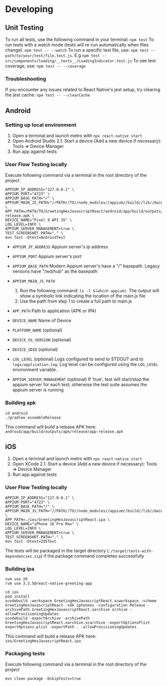 # Developing

## Unit Testing

To run all tests, use the following command in your terminal: `npm test`
To run tests with a watch mode (tests will re-run automatically when files change): `npm test -- --watch`
To run a specific test file, use: `npm test -- path/to/your/test/file.test.js`. E.g `npm test -- src/components/loading/__tests__/LoadingIndicator.test.js`
To see test coverage, use: `npm test -- --coverage`

### Troubleshooting

If you encounter any issues related to React Native's jest setup, try clearing the jest cache: `npm test -- --clearCache`

## Android

### Setting up local environment

1. Open a terminal and launch metro with `npx react-native start`
2. Open Android Studio
   2.1. Start a device (Add a new device if necessary): Tools => Device Manager
3. Run app against tests

### User Flow Testing locally

Execute following command via a terminal in the root directory of the project

```
APPIUM_IP_ADDRESS="127.0.0.1" \
APPIUM_PORT="4723" \
APPIUM_BASE_PATH="/" \
APPIUM_MAIN_JS_PATH="//PATH//TO//node_modules//appium//build//lib//main.js" \
APP_PATH=/PATH/TO/GreetingHexJavascriptReact/android/app/build/outputs/apk/release/app-release.apk \
DEVICE_NAME="Pixel 9 API 35" \
LOG_LEVEL=INFO \
APPIUM_SERVER_MANAGEMENT=true \
TEST_SCREENSHOT_PATH="." \
mvn test -Dtest=AndroidTest
```

- `APPIUM_IP_ADDRESS`
  Appium server's ip address

- `APPIUM_PORT`
  Appium server's port

- `APPIUM_BASE_PATH`
  Modern Appium server's have a "/" basepath. Legacy versions have "/wd/hub" as the basepath

- `APPIUM_MAIN_JS_PATH`

  1. Run the following command: `ls -l $(which appium)`. The output will show a symbolic link indicating the location of the main.js file
  2. Use the path from step 1 to create a full path to main.js

- `APP_PATH`
  Path to application (APK or IPA)

- `DEVICE_NAME`
  Name of Device

- `PLATFORM_NAME` (optional)

- `DEVICE_OS_VERSION` (optional)

- `DEVICE_UDID` (optional)

- `LOG_LEVEL` (optional)
  Logs configured to send to STDOUT and to `logs/application.log`. Log level can be configured using the `LOG_LEVEL` environment variable.

- `APPIUM_SERVER_MANAGEMENT` (optional)
  If 'true', test will start/stop the appium server for each test; otherwise the test suite assumes the appium server is running

### Building apk

```
cd android
./gradlew assembleRelease

```

This command will build a release APK here: `android/app/build/outputs/apk/release/app-release.apk`

## iOS

1. Open a terminal and launch metro with `npx react-native start`
2. Open XCode
   2.1. Start a device (Add a new device if necessary): Tools => Device Manager
3. Run app against tests

### User Flow Testing locally

```
APPIUM_IP_ADDRESS="127.0.0.1" \
APPIUM_PORT="4723" \
APPIUM_BASE_PATH="/" \
APPIUM_MAIN_JS_PATH="//PATH//TO//node_modules//appium//build//lib//main.js" \
APP_PATH=./ios/GreetingHexJavascriptReact.ipa \
DEVICE_NAME="iPhone 16 Pro Max" \
LOG_LEVEL=INFO \
APPIUM_SERVER_MANAGEMENT=true \
TEST_SCREENSHOT_PATH="." \
mvn test -Dtest=IOSTest

```

The tests will be packaged in the target directory (`./target/tests-with-dependencies.zip`) if the package command completes successfully

### Building ipa

```
nvm use 20
rvm use 3.3.5@react-native-greeting-app

cd ios
pod install
xcodebuild -workspace GreetingHexJavascriptReact.xcworkspace -scheme GreetingHexJavascriptReact -sdk iphoneos -configuration Release -archivePath GreetingHexJavascriptReact.xarchive archive -allowProvisioningUpdates
xcodebuild -exportArchive -archivePath GreetingHexJavascriptReact.xarchive.xcarchive -exportOptionsPlist exportOptions.plist -exportPath . -allowProvisioningUpdates

```

This command will build a release APK here: `ios/GreetingHexJavascriptReact.ipa`

### Packaging tests

Execute following command via a terminal in the root directory of the project

```
mvn clean package -DskipTests=true
```
